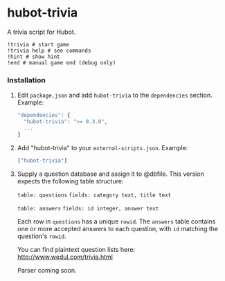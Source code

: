 # hubot-trivia

A trivia script for Hubot.

    !trivia # start game
    !trivia help # see commands
    !hint # show hint
    !end # manual game end (debug only)
    
### Installation

1. Edit `package.json` and add `hubot-trivia` to the `dependencies` section. Example:


    ```javascript    
    "dependencies": {
      "hubot-trivia": ">= 0.3.0",
      ...
    }
    ```   
        

2. Add "hubot-trivia" to your `external-scripts.json`. Example:

    ```javascript
    ["hubot-trivia"]
    ```

3. Supply a question database and assign it to @dbfile. This version expects the following table structure:

    `table: questions`
    `fields: category text, title text`
    
    `table: answers`
    `fields: id integer, answer text`
    
    Each row in `questions` has a unique `rowid`. The `answers` table contains one or more accepted answers to each question, with `id` matching the question's `rowid`.
    
    You can find plaintext question lists here: http://www.wedul.com/trivia.html
    
    Parser coming soon.
